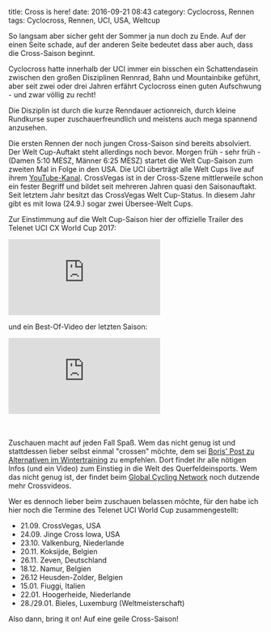 title: Cross is here!
date: 2016-09-21 08:43
category: Cyclocross, Rennen
tags: Cyclocross, Rennen, UCI, USA, Weltcup

So langsam aber sicher geht der Sommer ja nun doch zu Ende. Auf der einen Seite schade, auf der anderen Seite bedeutet dass aber auch, dass die Cross-Saison beginnt.

Cyclocross hatte innerhalb der UCI immer ein bisschen ein Schattendasein zwischen den großen Disziplinen Rennrad, Bahn und Mountainbike geführt, aber seit zwei oder drei Jahren erfährt Cyclocross einen guten Aufschwung - und zwar völlig zu recht!

Die Disziplin ist durch die kurze Renndauer actionreich, durch kleine Rundkurse super zuschauerfreundlich und meistens auch mega spannend anzusehen.

Die ersten Rennen der noch jungen Cross-Saison sind bereits absolviert. Der Welt Cup-Auftakt steht allerdings noch bevor. Morgen früh - sehr früh - (Damen 5:10 MESZ, Männer 6:25 MESZ) startet die Welt Cup-Saison zum zweiten Mal in Folge in den USA.
Die UCI überträgt alle Welt Cups live auf ihrem [YouTube-Kanal](https://www.youtube.com/user/ucichannel).
CrossVegas ist in der Cross-Szene mittlerweile schon ein fester Begriff und bildet seit mehreren Jahren quasi den Saisonauftakt. Seit letztem Jahr besitzt das CrossVegas Welt Cup-Status. In diesem Jahr gibt es mit Iowa (24.9.) sogar zwei Übersee-Welt Cups.

Zur Einstimmung auf die Welt Cup-Saison hier der offizielle Trailer des Telenet UCI CX World Cup 2017:

<div class="youtube youtube-16x9">
<iframe src="https://www.youtube.com/embed/Ge6MeKypmoc" frameborder="0" allow="accelerometer; autoplay; encrypted-media; gyroscope; picture-in-picture" allowfullscreen></iframe>
</div>

und ein Best-Of-Video der letzten Saison:

<div class="youtube youtube-16x9">
<iframe src="https://www.youtube.com/embed/oBvuQyuHZUI" frameborder="0" allow="accelerometer; autoplay; encrypted-media; gyroscope; picture-in-picture" allowfullscreen></iframe>
</div>
<br><br>

Zuschauen macht auf jeden Fall Spaß. Wem das nicht genug ist und stattdessen lieber selbst einmal "crossen" möchte, dem sei [Boris' Post zu Alternativen im Wintertraining](http://www.unterlenker.com/2016/09/winter-variationen-cyclocross.html) zu empfehlen. Dort findet ihr alle nötigen Infos (und ein Video) zum Einstieg in die Welt des Querfeldeinsports. Wem das nicht genug ist, der findet beim [Global Cycling Network](https://www.youtube.com/playlist?list=PLUdAMlZtaV10bPzydGqn6pX7L9lEa5Cwp) noch dutzende mehr Crossvideos.

Wer es dennoch lieber beim zuschauen belassen möchte, für den habe ich hier noch die Termine des Telenet UCI World Cup zusammengestellt:

* 21.09. CrossVegas, USA
* 24.09. Jinge Cross Iowa, USA
* 23.10. Valkenburg, Niederlande
* 20.11. Koksijde, Belgien
* 26.11. Zeven, Deutschland
* 18.12. Namur, Belgien
* 26.12 Heusden-Zolder, Belgien
* 15.01. Fiuggi, Italien
* 22.01. Hoogerheide, Niederlande
* 28./29.01. Bieles, Luxemburg (Weltmeisterschaft)

Also dann, bring it on! Auf eine geile Cross-Saison!